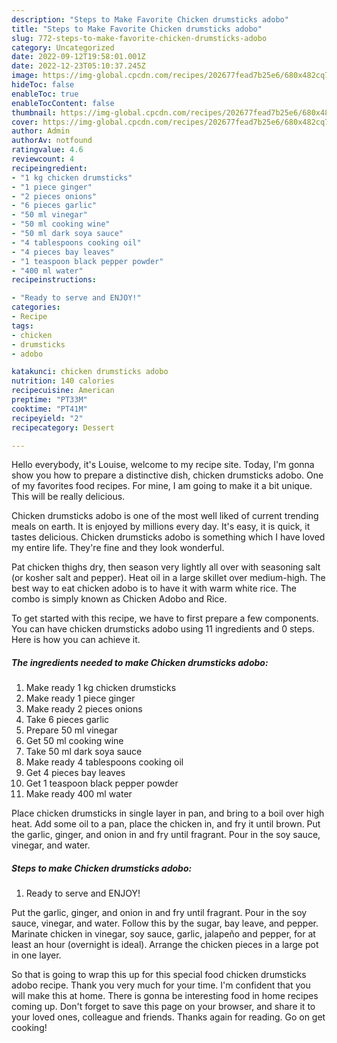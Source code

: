 ```yaml
---
description: "Steps to Make Favorite Chicken drumsticks adobo"
title: "Steps to Make Favorite Chicken drumsticks adobo"
slug: 772-steps-to-make-favorite-chicken-drumsticks-adobo
category: Uncategorized
date: 2022-09-12T19:58:01.001Z
date: 2022-12-23T05:10:37.245Z
image: https://img-global.cpcdn.com/recipes/202677fead7b25e6/680x482cq70/chicken-drumsticks-adobo-recipe-main-photo.jpg
hideToc: false
enableToc: true
enableTocContent: false
thumbnail: https://img-global.cpcdn.com/recipes/202677fead7b25e6/680x482cq70/chicken-drumsticks-adobo-recipe-main-photo.jpg
cover: https://img-global.cpcdn.com/recipes/202677fead7b25e6/680x482cq70/chicken-drumsticks-adobo-recipe-main-photo.jpg
author: Admin
authorAv: notfound
ratingvalue: 4.6
reviewcount: 4
recipeingredient:
- "1 kg chicken drumsticks"
- "1 piece ginger"
- "2 pieces onions"
- "6 pieces garlic"
- "50 ml vinegar"
- "50 ml cooking wine"
- "50 ml dark soya sauce"
- "4 tablespoons cooking oil"
- "4 pieces bay leaves"
- "1 teaspoon black pepper powder"
- "400 ml water"
recipeinstructions:

- "Ready to serve and ENJOY!"
categories:
- Recipe
tags:
- chicken
- drumsticks
- adobo

katakunci: chicken drumsticks adobo 
nutrition: 140 calories
recipecuisine: American
preptime: "PT33M"
cooktime: "PT41M"
recipeyield: "2"
recipecategory: Dessert

---
```



Hello everybody, it's Louise, welcome to my recipe site. Today, I'm gonna show you how to prepare a distinctive dish, chicken drumsticks adobo. One of my favorites food recipes. For mine, I am going to make it a bit unique. This will be really delicious.

Chicken drumsticks adobo is one of the most well liked of current trending meals on earth. It is enjoyed by millions every day. It's easy, it is quick, it tastes delicious. Chicken drumsticks adobo is something which I have loved my entire life. They're fine and they look wonderful.

Pat chicken thighs dry, then season very lightly all over with seasoning salt (or kosher salt and pepper). Heat oil in a large skillet over medium-high. The best way to eat chicken adobo is to have it with warm white rice. The combo is simply known as Chicken Adobo and Rice.


To get started with this recipe, we have to first prepare a few components. You can have chicken drumsticks adobo using 11 ingredients and 0 steps. Here is how you can achieve it.

<!--inarticleads1-->

##### The ingredients needed to make Chicken drumsticks adobo:

1. Make ready 1 kg chicken drumsticks
1. Make ready 1 piece ginger
1. Make ready 2 pieces onions
1. Take 6 pieces garlic
1. Prepare 50 ml vinegar
1. Get 50 ml cooking wine
1. Take 50 ml dark soya sauce
1. Make ready 4 tablespoons cooking oil
1. Get 4 pieces bay leaves
1. Get 1 teaspoon black pepper powder
1. Make ready 400 ml water


Place chicken drumsticks in single layer in pan, and bring to a boil over high heat. Add some oil to a pan, place the chicken in, and fry it until brown. Put the garlic, ginger, and onion in and fry until fragrant. Pour in the soy sauce, vinegar, and water. 

<!--inarticleads2-->

##### Steps to make Chicken drumsticks adobo:


1. Ready to serve and ENJOY!

Put the garlic, ginger, and onion in and fry until fragrant. Pour in the soy sauce, vinegar, and water. Follow this by the sugar, bay leave, and pepper. Marinate chicken in vinegar, soy sauce, garlic, jalapeño and pepper, for at least an hour (overnight is ideal). Arrange the chicken pieces in a large pot in one layer. 

So that is going to wrap this up for this special food chicken drumsticks adobo recipe. Thank you very much for your time. I'm confident that you will make this at home. There is gonna be interesting food in home recipes coming up. Don't forget to save this page on your browser, and share it to your loved ones, colleague and friends. Thanks again for reading. Go on get cooking!
